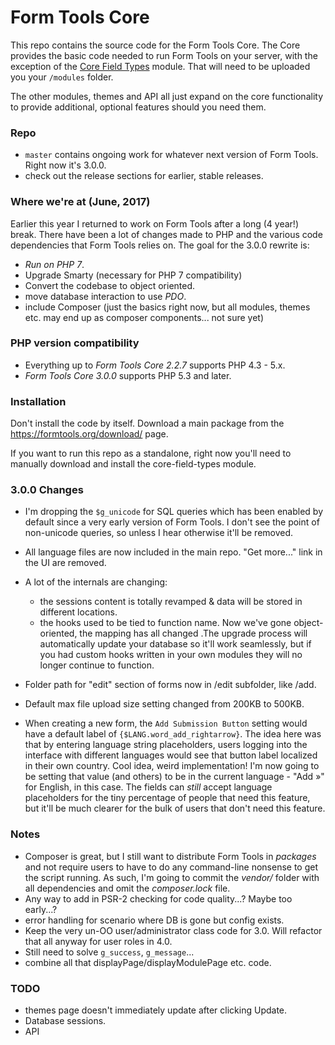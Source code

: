 # Form Tools Core

This repo contains the source code for the Form Tools Core. The Core provides the basic code needed to run Form Tools
on your server, with the exception of the [Core Field Types](https://github.com/formtools/module-core_field_types)
module. That will need to be uploaded you your `/modules` folder.

The other modules, themes and API all just expand on the core functionality to provide additional, optional features
should you need them.


### Repo

- `master` contains ongoing work for whatever next version of Form Tools. Right now it's 3.0.0. 
- check out the release sections for earlier, stable releases. 


### Where we're at (June, 2017)

Earlier this year I returned to work on Form Tools after a long (4 year!) break. There have been a lot of changes made 
to PHP and the various code dependencies that Form Tools relies on. The goal for the 3.0.0 rewrite is:

- *Run on PHP 7*.
- Upgrade Smarty (necessary for PHP 7 compatibility)
- Convert the codebase to object oriented. 
- move database interaction to use *PDO*.
- include Composer (just the basics right now, but all modules, themes etc. may end up as composer
components... not sure yet)
 

### PHP version compatibility

- Everything up to *Form Tools Core 2.2.7* supports PHP 4.3 - 5.x.
- *Form Tools Core 3.0.0* supports PHP 5.3 and later.


### Installation

Don't install the code by itself. Download a main package from the https://formtools.org/download/ page. 

If you want to run this repo as a standalone, right now you'll need to manually download and install the core-field-types 
module.


### 3.0.0 Changes

- I'm dropping the `$g_unicode` for SQL queries which has been enabled by default since a very early version of Form Tools. 
I don't see the point of non-unicode queries, so unless I hear otherwise it'll be removed.
- All language files are now included in the main repo. "Get more..." link in the UI are removed. 
- A lot of the internals are changing:
    - the sessions content is totally revamped & data will be stored in different locations.
    - the hooks used to be tied to function name. Now we've gone object-oriented, the mapping has all changed .The 
    upgrade process will automatically update your database so it'll work seamlessly, but if you had custom hooks 
    written in your own modules they will no longer continue to function.

- Folder path for "edit" section of forms now in /edit subfolder, like /add.
- Default max file upload size setting changed from 200KB to 500KB.
- When creating a new form, the `Add Submission Button` setting would have a default label of `{$LANG.word_add_rightarrow}`.
The idea here was that by entering language string placeholders, users logging into the interface with different languages would 
see that button label localized in their own country. Cool idea, weird implementation! I'm now going to be setting that 
value (and others) to be in the current language - "Add &raquo;" for English, in this case. The fields can _still_ accept
language placeholders for the tiny percentage of people that need this feature, but it'll be much clearer for the bulk of 
users that don't need this feature.


### Notes

- Composer is great, but I still want to distribute Form Tools in _packages_ and not require users to have to do any 
command-line nonsense to get the script running. As such, I'm going to commit the _vendor/_ folder with all dependencies
and omit the _composer.lock_ file.
- Any way to add in PSR-2 checking for code quality...? Maybe too early...? 
- error handling for scenario where DB is gone but config exists.
- Keep the very un-OO user/administrator class code for 3.0. Will refactor that all anyway for user roles in 4.0.
- Still need to solve `g_success`, `g_message`...
- combine all that displayPage/displayModulePage etc. code.

### TODO
 
- themes page doesn't immediately update after clicking Update.
- Database sessions.
- API


